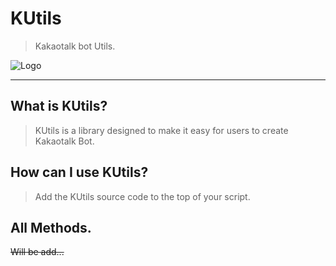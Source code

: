 # KUtils
> Kakaotalk bot Utils.

![Logo](https://www.dropbox.com/s/ggo4isf7w1dgqa8/LEGEND_20190111_015236.gif?dl=1)

-------

## What is KUtils?
> KUtils is a library designed to make it easy for users to create Kakaotalk Bot.

## How can I use KUtils?
> Add the KUtils source code to the top of your script.

## All Methods.
~~Will be add...~~ 